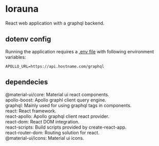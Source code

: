 # lorauna

React web application with a graphql backend.

## dotenv config

Running the application requires a [.env file](https://github.com/motdotla/dotenv) with following environment variables:

```
APOLLO_URL=https://api.hostname.com/graphql
```

## dependecies

@material-ui/core: Material ui react components.  
apollo-boost: Apollo graphl client query engine.  
graphql: Mainly used for using graphql tags in components.  
react: React framework.  
react-apollo: Apollo graphql client react provider.  
react-dom: React DOM integration.  
react-scripts: Build scripts provided by create-react-app.  
react-router-dom: Routing solution for react.  
@material-ui/icons: Material ui icons.  